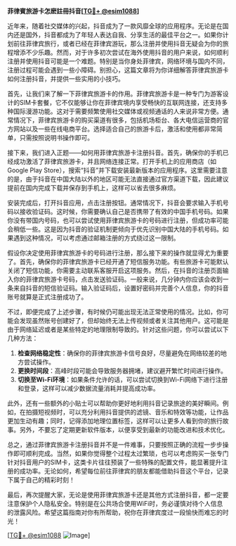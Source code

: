 **菲律賓旅游卡怎麽註冊抖音[[TG💪+ @esim1088](https://t.me/s/esim1088)]**

近年来，随着社交媒体的兴起，抖音成为了一款风靡全球的应用程序。无论是在国内还是国外，抖音都成为了年轻人表达自我、分享生活的最佳平台之一。如果你计划前往菲律宾旅行，或者已经在菲律宾游玩，那么注册并使用抖音无疑会为你的旅程增添不少乐趣。然而，对于许多初次尝试在海外使用抖音的用户来说，如何顺利注册并使用抖音可能是一个难题。特别是当你身处菲律宾，网络环境与国内不同，注册过程可能会遇到一些小障碍。别担心，这篇文章将为你详细解答菲律宾旅游卡如何注册抖音，并提供一些实用的小技巧。

首先，让我们来了解一下菲律宾旅游卡的作用。菲律宾旅游卡是一种专门为游客设计的SIM卡套餐，它不仅能够让你在菲律宾境内享受畅快的互联网连接，还支持多种国际漫游功能。这对于需要频繁使用社交媒体或视频通话的人来说非常方便。通常情况下，菲律宾旅游卡的购买渠道有很多，包括机场柜台、各大电信运营商的官方网站以及一些在线电商平台。选择适合自己的旅游卡后，激活和使用都非常简单，只需按照说明书操作即可。

接下来，我们进入正题——如何用菲律宾旅游卡注册抖音。首先，确保你的手机已经成功激活了菲律宾旅游卡，并且网络连接正常。打开手机上的应用商店（如Google Play Store），搜索“抖音”并下载安装最新版本的应用程序。这里需要注意的是，由于抖音在中国大陆以外的地区可能无法直接通过官方渠道下载，因此建议提前在国内完成下载并保存到手机上，这样可以省去很多麻烦。

安装完成后，打开抖音应用，点击注册按钮。通常情况下，抖音会要求输入手机号码以接收验证码。这时候，你需要确认自己是否携带了有效的中国手机号码。如果你没有带国内号码，也可以尝试使用菲律宾旅游卡的号码进行注册，但成功率可能会稍低一些。这是因为抖音的验证机制更倾向于优先识别中国大陆的手机号码。如果遇到这种情况，可以考虑通过邮箱注册的方式绕过这一限制。

假设你决定使用菲律宾旅游卡的号码进行注册，那么接下来的操作就显得尤为重要了。首先，确保你的菲律宾旅游卡已经开通了短信服务功能。有些旅游卡可能默认关闭了短信功能，你需要主动联系客服开启这项服务。然后，在抖音的注册页面输入你的菲律宾旅游卡号码，点击发送验证码。一般来说，几分钟内你应该会收到一条来自抖音的短信验证码。输入验证码后，设置好密码并完善个人信息，你的抖音账号就算是正式注册成功了。

不过，即便完成了上述步骤，有时候仍可能出现无法正常使用的情况。比如，你可能会发现虽然账号创建好了，但却始终无法上传视频或者关注其他用户。这可能是由于网络延迟或者是某些特定的地理限制导致的。针对这些问题，你可以尝试以下几种方法：

1. **检查网络稳定性**：确保你的菲律宾旅游卡信号良好，尽量避免在网络较差的地方尝试操作。
2. **更换时间段**：高峰时段可能会导致服务器拥堵，建议避开繁忙时间进行操作。
3. **切换至Wi-Fi环境**：如果条件允许的话，可以尝试切换到Wi-Fi网络下进行注册和登录，这样可以减少数据流量消耗并提高成功率。

此外，还有一些额外的小贴士可以帮助你更好地利用抖音记录旅途的美好瞬间。例如，在拍摄短视频时，可以充分利用抖音提供的滤镜、音乐和特效等功能，让作品更加生动有趣；同时，记得添加地理位置标签，这样可以让更多人看到你的旅行故事。另外，不要忘了定期更新软件版本，以便享受到最新的功能改进和技术优化。

总之，通过菲律宾旅游卡注册抖音并不是一件难事，只要按照正确的流程一步步操作即可顺利完成。当然，如果你觉得整个过程太过繁琐，也可以考虑购买一张专门针对抖音用户的SIM卡，这类卡片往往预装了一些特殊的配置文件，能显著提升注册的成功率。无论如何，希望每位前往菲律宾的朋友都能借助抖音这个平台，记录下属于自己的精彩时刻！

最后，再次提醒大家，无论是使用菲律宾旅游卡还是其他方式注册抖音，都一定要注意保护个人隐私安全。特别是在公共场合使用WiFi时，务必谨慎对待个人信息的泄露风险。希望这篇指南对你有所帮助，祝你在菲律宾度过一段愉快而难忘的时光！

[[TG💪+ @esim1088](https://t.me/s/esim1088) ![Image](https://i.postimg.cc/4NQfJmqS/Snipaste-2025-05-13-00-14-12.png)]